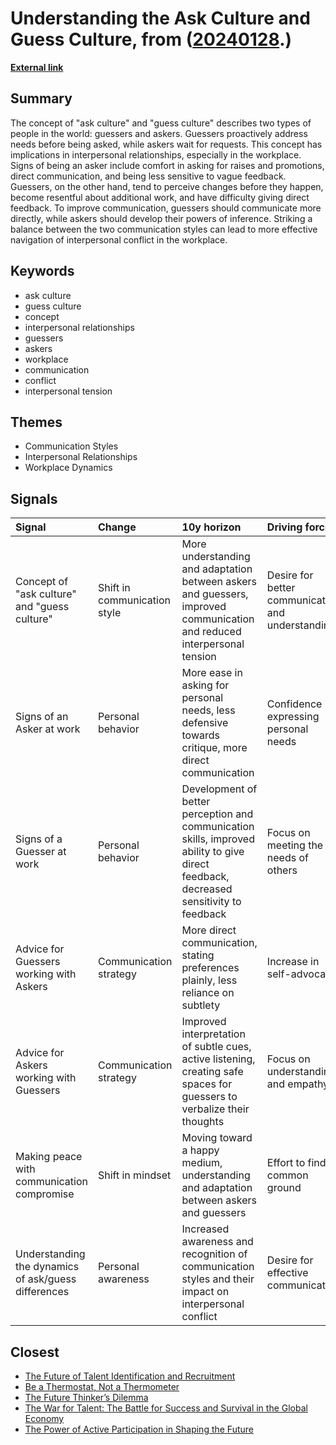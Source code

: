 # __Understanding the Ask Culture and Guess Culture__, from ([20240128](https://kghosh.substack.com/p/20240128).)

__[External link](https://spin.atomicobject.com/asker-or-guesser/)__



## Summary

The concept of "ask culture" and "guess culture" describes two types of people in the world: guessers and askers. Guessers proactively address needs before being asked, while askers wait for requests. This concept has implications in interpersonal relationships, especially in the workplace. Signs of being an asker include comfort in asking for raises and promotions, direct communication, and being less sensitive to vague feedback. Guessers, on the other hand, tend to perceive changes before they happen, become resentful about additional work, and have difficulty giving direct feedback. To improve communication, guessers should communicate more directly, while askers should develop their powers of inference. Striking a balance between the two communication styles can lead to more effective navigation of interpersonal conflict in the workplace.

## Keywords

* ask culture
* guess culture
* concept
* interpersonal relationships
* guessers
* askers
* workplace
* communication
* conflict
* interpersonal tension

## Themes

* Communication Styles
* Interpersonal Relationships
* Workplace Dynamics

## Signals

| Signal                                              | Change                       | 10y horizon                                                                                                                            | Driving force                                     |
|:----------------------------------------------------|:-----------------------------|:---------------------------------------------------------------------------------------------------------------------------------------|:--------------------------------------------------|
| Concept of "ask culture" and "guess culture"        | Shift in communication style | More understanding and adaptation between askers and guessers, improved communication and reduced interpersonal tension                | Desire for better communication and understanding |
| Signs of an Asker at work                           | Personal behavior            | More ease in asking for personal needs, less defensive towards critique, more direct communication                                     | Confidence in expressing personal needs           |
| Signs of a Guesser at work                          | Personal behavior            | Development of better perception and communication skills, improved ability to give direct feedback, decreased sensitivity to feedback | Focus on meeting the needs of others              |
| Advice for Guessers working with Askers             | Communication strategy       | More direct communication, stating preferences plainly, less reliance on subtlety                                                      | Increase in self-advocacy                         |
| Advice for Askers working with Guessers             | Communication strategy       | Improved interpretation of subtle cues, active listening, creating safe spaces for guessers to verbalize their thoughts                | Focus on understanding and empathy                |
| Making peace with communication compromise          | Shift in mindset             | Moving toward a happy medium, understanding and adaptation between askers and guessers                                                 | Effort to find common ground                      |
| Understanding the dynamics of ask/guess differences | Personal awareness           | Increased awareness and recognition of communication styles and their impact on interpersonal conflict                                 | Desire for effective communication                |

## Closest

* [The Future of Talent Identification and Recruitment](14935a7eab6d6c1d8a5ce2f25d3b54bb)
* [Be a Thermostat, Not a Thermometer](2148c14d38e9cc358ceb5e66b2d53c59)
* [The Future Thinker’s Dilemma](670b7a7f03caef5935520a962c78dd5a)
* [The War for Talent: The Battle for Success and Survival in the Global Economy](34196ff9f6a0d4a9b32a79610ae2a976)
* [The Power of Active Participation in Shaping the Future](f4f9579fbdccca76650636b6273a4870)